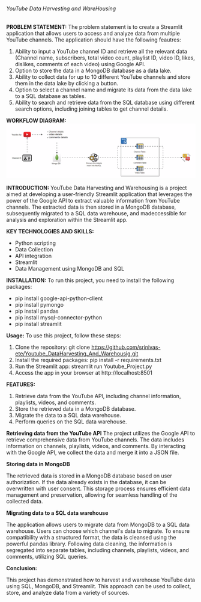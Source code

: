 ###### YouTube Data Harvesting and WareHousing
**PROBLEM STATEMENT:**
    The problem statement is to create a Streamlit application that allows users to access and analyze data from multiple YouTube channels.
The application should have the following feautres:
1. Ability to input a YouTube channel ID and retrieve all the relevant data (Channel name, subscribers, total video count, playlist ID, video ID, likes, dislikes, comments of each video) using Google API.
2. Option to store the data in a MongoDB database as a data lake.
3. Ability to collect data for up to 10 different YouTube channels and store them in the data lake by clicking a button.
4. Option to select a channel name and migrate its data from the data lake to a SQL database as tables.
5. Ability to search and retrieve data from the SQL database using different search options, including joining tables to get channel details.

**WORKFLOW DIAGRAM:**
![workflow](workflow.jpg)

**INTRODUCTION:**
YouTube Data Harvesting and Warehousing is a project aimed at developing a user-friendly Streamlit application that leverages the power of the Google API to extract valuable information from YouTube channels. The extracted data is then stored in a MongoDB database, subsequently migrated to a SQL data warehouse, and madeccessible for analysis and exploration within the Streamlit app.

**KEY TECHNOLOGIES AND SKILLS:**
* Python scripting
* Data Collection
* API integration
* Streamlit
* Data Management using MongoDB and SQL

**INSTALLATION:**
To run this project, you need to install the following packages:
* pip install google-api-python-client
* pip install pymongo
* pip install pandas
* pip install mysql-connector-python
* pip install streamlit
    
**Usage:**
To use this project, follow these steps:
1. Clone the repository: git clone https://github.com/srinivas-ete/Youtube_DataHarvesting_And_Warehousig.git
2. Install the required packages: pip install -r requirements.txt
3. Run the Streamlit app: streamlit run Youtube_Project.py
4. Access the app in your browser at http://localhost:8501

**FEATURES:**
1. Retrieve data from the YouTube API, including channel information, playlists, videos, and comments.
2. Store the retrieved data in a MongoDB database.
3. Migrate the data to a SQL data warehouse.
4. Perform queries on the SQL data warehouse.

**Retrieving data from the YouTube API**
The project utilizes the Google API to retrieve comprehensive data from YouTube channels. The data includes information on channels, playlists, videos, and comments. By interacting with the Google API, we collect the data and merge it into a JSON file.

**Storing data in MongoDB**

The retrieved data is stored in a MongoDB database based on user authorization. If the data already exists in the database, it can be overwritten with user consent. This storage process ensures efficient data management and preservation, allowing for seamless handling of the collected data.

**Migrating data to a SQL data warehouse**

The application allows users to migrate data from MongoDB to a SQL data warehouse. Users can choose which channel's data to migrate. To ensure compatibility with a structured format, the data is cleansed using the powerful pandas library. Following data cleaning, the information is segregated into separate tables, including channels, playlists, videos, and comments, utilizing SQL queries.

**Conclusion:**

This project has demonstrated how to harvest and warehouse YouTube data using SQL, MongoDB, and Streamlit. This approach can be used to collect, store, and analyze data from a variety of sources.